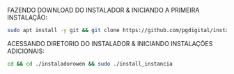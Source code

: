 FAZENDO DOWNLOAD DO INSTALADOR & INICIANDO A PRIMEIRA INSTALAÇÃO:

```bash
sudo apt install -y git && git clone https://github.com/pgdigital/instaladorowen && sudo chmod -R 777 ./instaladorowen && cd ./instaladorowen && sudo ./install_primaria
```

ACESSANDO DIRETORIO DO INSTALADOR & INICIANDO INSTALAÇÕES ADICIONAIS:
```bash
cd && cd ./instaladorowen && sudo ./install_instancia
```

